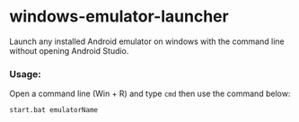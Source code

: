 # windows-emulator-launcher
Launch any installed Android emulator on windows with the command line without opening Android Studio.

### Usage:

Open a command line (Win + R) and type `cmd` then use the command below:

```
start.bat emulatorName
```
